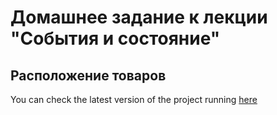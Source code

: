 # Домашнее задание к лекции "События и состояние"

## Расположение товаров

You can check the latest version of the project running [here](https://darkelf2233.github.io/ra-hw2_2)